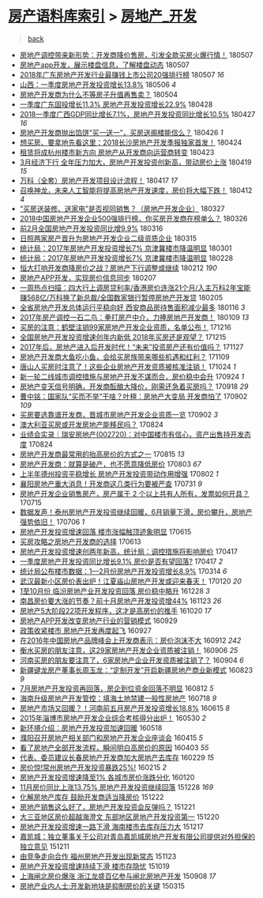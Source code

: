 [房产语料库索引](../../README.md)  > [房地产_开发](房地产_开发.md)
====
> [back](../README.md)

- [房地产调控带来新形势：开发商降价售房，引发全款买房火爆行情！](http://jkwz.applinzi.com/ittc/7100493954636317702.html#%E6%88%BF%E5%9C%B0%E4%BA%A7%E8%B0%83%E6%8E%A7%E5%B8%A6%E6%9D%A5%E6%96%B0%E5%BD%A2%E5%8A%BF%EF%BC%9A%E5%BC%80%E5%8F%91%E5%95%86%E9%99%8D%E4%BB%B7%E5%94%AE%E6%88%BF%EF%BC%8C%E5%BC%95%E5%8F%91%E5%85%A8%E6%AC%BE%E4%B9%B0%E6%88%BF%E7%81%AB%E7%88%86%E8%A1%8C%E6%83%85%EF%BC%81) 180507  
- [房地产app开发，展示楼盘信息，了解楼盘动态](http://jkwz.applinzi.com/ittc/7100414073382634506.html#%E6%88%BF%E5%9C%B0%E4%BA%A7app%E5%BC%80%E5%8F%91%EF%BC%8C%E5%B1%95%E7%A4%BA%E6%A5%BC%E7%9B%98%E4%BF%A1%E6%81%AF%EF%BC%8C%E4%BA%86%E8%A7%A3%E6%A5%BC%E7%9B%98%E5%8A%A8%E6%80%81) 180507  
- [2018年广东房地产开发行业最赚钱上市公司20强排行榜](http://jkwz.applinzi.com/ittc/7100156292826137610.html#2018%E5%B9%B4%E5%B9%BF%E4%B8%9C%E6%88%BF%E5%9C%B0%E4%BA%A7%E5%BC%80%E5%8F%91%E8%A1%8C%E4%B8%9A%E6%9C%80%E8%B5%9A%E9%92%B1%E4%B8%8A%E5%B8%82%E5%85%AC%E5%8F%B820%E5%BC%BA%E6%8E%92%E8%A1%8C%E6%A6%9C) 180507 *16* 
- [山西：一季度房地产开发投资增长13.8%](http://jkwz.applinzi.com/ittc/7100067188746748934.html#%E5%B1%B1%E8%A5%BF%EF%BC%9A%E4%B8%80%E5%AD%A3%E5%BA%A6%E6%88%BF%E5%9C%B0%E4%BA%A7%E5%BC%80%E5%8F%91%E6%8A%95%E8%B5%84%E5%A2%9E%E9%95%BF13.8%25) 180506 *4* 
- [房地产开发商为什么不等房子升值再售卖？](http://jkwz.applinzi.com/ittc/7099312618659644432.html#%E6%88%BF%E5%9C%B0%E4%BA%A7%E5%BC%80%E5%8F%91%E5%95%86%E4%B8%BA%E4%BB%80%E4%B9%88%E4%B8%8D%E7%AD%89%E6%88%BF%E5%AD%90%E5%8D%87%E5%80%BC%E5%86%8D%E5%94%AE%E5%8D%96%EF%BC%9F) 180504  
- [一季度广东固投增长11.3% 房地产开发投资增长22.9%](http://jkwz.applinzi.com/ittc/7097111803836498961.html#%E4%B8%80%E5%AD%A3%E5%BA%A6%E5%B9%BF%E4%B8%9C%E5%9B%BA%E6%8A%95%E5%A2%9E%E9%95%BF11.3%25+%E6%88%BF%E5%9C%B0%E4%BA%A7%E5%BC%80%E5%8F%91%E6%8A%95%E8%B5%84%E5%A2%9E%E9%95%BF22.9%25) 180428  
- [2018一季度广西GDP同比增长7.1%，房地产开发投资同比增长10.5%](http://jkwz.applinzi.com/ittc/7096598018713453579.html#2018%E4%B8%80%E5%AD%A3%E5%BA%A6%E5%B9%BF%E8%A5%BFGDP%E5%90%8C%E6%AF%94%E5%A2%9E%E9%95%BF7.1%25%EF%BC%8C%E6%88%BF%E5%9C%B0%E4%BA%A7%E5%BC%80%E5%8F%91%E6%8A%95%E8%B5%84%E5%90%8C%E6%AF%94%E5%A2%9E%E9%95%BF10.5%25) 180427 *16* 
- [房地产开发商抛出馅饼“买一送一”，买房送阁楼能信么？](http://jkwz.applinzi.com/ittc/7096395569134306315.html#%E6%88%BF%E5%9C%B0%E4%BA%A7%E5%BC%80%E5%8F%91%E5%95%86%E6%8A%9B%E5%87%BA%E9%A6%85%E9%A5%BC%E2%80%9C%E4%B9%B0%E4%B8%80%E9%80%81%E4%B8%80%E2%80%9D%EF%BC%8C%E4%B9%B0%E6%88%BF%E9%80%81%E9%98%81%E6%A5%BC%E8%83%BD%E4%BF%A1%E4%B9%88%EF%BC%9F) 180426 *1* 
- [想买房、要拿地先看这里：2018长沙房地产开发季报独家首发！](http://jkwz.applinzi.com/ittc/7095469429460829190.html#%E6%83%B3%E4%B9%B0%E6%88%BF%E3%80%81%E8%A6%81%E6%8B%BF%E5%9C%B0%E5%85%88%E7%9C%8B%E8%BF%99%E9%87%8C%EF%BC%9A2018%E9%95%BF%E6%B2%99%E6%88%BF%E5%9C%B0%E4%BA%A7%E5%BC%80%E5%8F%91%E5%AD%A3%E6%8A%A5%E7%8B%AC%E5%AE%B6%E9%A6%96%E5%8F%91%EF%BC%81) 180424  
- [租赁将成杭州楼市新方向 房地产从开发商向运营商转变](http://jkwz.applinzi.com/ittc/7095117902195983371.html#%E7%A7%9F%E8%B5%81%E5%B0%86%E6%88%90%E6%9D%AD%E5%B7%9E%E6%A5%BC%E5%B8%82%E6%96%B0%E6%96%B9%E5%90%91+%E6%88%BF%E5%9C%B0%E4%BA%A7%E4%BB%8E%E5%BC%80%E5%8F%91%E5%95%86%E5%90%91%E8%BF%90%E8%90%A5%E5%95%86%E8%BD%AC%E5%8F%98) 180423  
- [3月经济下行 全年压力加大，房地产开发投资创新高，带动房价上涨](http://jkwz.applinzi.com/ittc/7093626981306598417.html#3%E6%9C%88%E7%BB%8F%E6%B5%8E%E4%B8%8B%E8%A1%8C+%E5%85%A8%E5%B9%B4%E5%8E%8B%E5%8A%9B%E5%8A%A0%E5%A4%A7%EF%BC%8C%E6%88%BF%E5%9C%B0%E4%BA%A7%E5%BC%80%E5%8F%91%E6%8A%95%E8%B5%84%E5%88%9B%E6%96%B0%E9%AB%98%EF%BC%8C%E5%B8%A6%E5%8A%A8%E6%88%BF%E4%BB%B7%E4%B8%8A%E6%B6%A8) 180419 *15* 
- [万科（全套）房地产开发项目设计流程！](http://jkwz.applinzi.com/ittc/7092982721599243271.html#%E4%B8%87%E7%A7%91%EF%BC%88%E5%85%A8%E5%A5%97%EF%BC%89%E6%88%BF%E5%9C%B0%E4%BA%A7%E5%BC%80%E5%8F%91%E9%A1%B9%E7%9B%AE%E8%AE%BE%E8%AE%A1%E6%B5%81%E7%A8%8B%EF%BC%81) 180417 *17* 
- [召唤神龙，未来人工智能将提高房地产开发速度，房价将大幅下跌！](http://jkwz.applinzi.com/ittc/7091057123473753099.html#%E5%8F%AC%E5%94%A4%E7%A5%9E%E9%BE%99%EF%BC%8C%E6%9C%AA%E6%9D%A5%E4%BA%BA%E5%B7%A5%E6%99%BA%E8%83%BD%E5%B0%86%E6%8F%90%E9%AB%98%E6%88%BF%E5%9C%B0%E4%BA%A7%E5%BC%80%E5%8F%91%E9%80%9F%E5%BA%A6%EF%BC%8C%E6%88%BF%E4%BB%B7%E5%B0%86%E5%A4%A7%E5%B9%85%E4%B8%8B%E8%B7%8C%EF%BC%81) 180412 *4* 
- [“买房送装修、送家电”是否视同销售？（房地产开发企业）](http://jkwz.applinzi.com/ittc/7085150177692484625.html#%E2%80%9C%E4%B9%B0%E6%88%BF%E9%80%81%E8%A3%85%E4%BF%AE%E3%80%81%E9%80%81%E5%AE%B6%E7%94%B5%E2%80%9D%E6%98%AF%E5%90%A6%E8%A7%86%E5%90%8C%E9%94%80%E5%94%AE%EF%BC%9F%EF%BC%88%E6%88%BF%E5%9C%B0%E4%BA%A7%E5%BC%80%E5%8F%91%E4%BC%81%E4%B8%9A%EF%BC%89) 180327  
- [2018中国房地产开发企业500强排行榜，你买房开发商在榜单么？](http://jkwz.applinzi.com/ittc/7084789229152633866.html#2018%E4%B8%AD%E5%9B%BD%E6%88%BF%E5%9C%B0%E4%BA%A7%E5%BC%80%E5%8F%91%E4%BC%81%E4%B8%9A500%E5%BC%BA%E6%8E%92%E8%A1%8C%E6%A6%9C%EF%BC%8C%E4%BD%A0%E4%B9%B0%E6%88%BF%E5%BC%80%E5%8F%91%E5%95%86%E5%9C%A8%E6%A6%9C%E5%8D%95%E4%B9%88%EF%BC%9F) 180326  
- [前2月全国房地产开发投资同比增9.9%](http://jkwz.applinzi.com/ittc/7080994460572058635.html#%E5%89%8D2%E6%9C%88%E5%85%A8%E5%9B%BD%E6%88%BF%E5%9C%B0%E4%BA%A7%E5%BC%80%E5%8F%91%E6%8A%95%E8%B5%84%E5%90%8C%E6%AF%94%E5%A2%9E9.9%25) 180316  
- [日照两家房产晋升为房地产开发企业二级资质企业](http://jkwz.applinzi.com/ittc/7080734413359154187.html#%E6%97%A5%E7%85%A7%E4%B8%A4%E5%AE%B6%E6%88%BF%E4%BA%A7%E6%99%8B%E5%8D%87%E4%B8%BA%E6%88%BF%E5%9C%B0%E4%BA%A7%E5%BC%80%E5%8F%91%E4%BC%81%E4%B8%9A%E4%BA%8C%E7%BA%A7%E8%B5%84%E8%B4%A8%E4%BC%81%E4%B8%9A) 180315  
- [统计局：2017年房地产开发投资增长7% 京津冀楼市降温明显](http://jkwz.applinzi.com/ittc/7075416337306616849.html#%E7%BB%9F%E8%AE%A1%E5%B1%80%EF%BC%9A2017%E5%B9%B4%E6%88%BF%E5%9C%B0%E4%BA%A7%E5%BC%80%E5%8F%91%E6%8A%95%E8%B5%84%E5%A2%9E%E9%95%BF7%25+%E4%BA%AC%E6%B4%A5%E5%86%80%E6%A5%BC%E5%B8%82%E9%99%8D%E6%B8%A9%E6%98%8E%E6%98%BE) 180301  
- [统计局：2017年房地产开发投资增长7% 京津冀楼市降温明显](http://jkwz.applinzi.com/ittc/7075125075814908939.html#%E7%BB%9F%E8%AE%A1%E5%B1%80%EF%BC%9A2017%E5%B9%B4%E6%88%BF%E5%9C%B0%E4%BA%A7%E5%BC%80%E5%8F%91%E6%8A%95%E8%B5%84%E5%A2%9E%E9%95%BF7%25+%E4%BA%AC%E6%B4%A5%E5%86%80%E6%A5%BC%E5%B8%82%E9%99%8D%E6%B8%A9%E6%98%8E%E6%98%BE) 180228  
- [恒大打响开发商降房价之战？房地产下行调整或继续](http://jkwz.applinzi.com/ittc/7069308059501724688.html#%E6%81%92%E5%A4%A7%E6%89%93%E5%93%8D%E5%BC%80%E5%8F%91%E5%95%86%E9%99%8D%E6%88%BF%E4%BB%B7%E4%B9%8B%E6%88%98%EF%BC%9F%E6%88%BF%E5%9C%B0%E4%BA%A7%E4%B8%8B%E8%A1%8C%E8%B0%83%E6%95%B4%E6%88%96%E7%BB%A7%E7%BB%AD) 180212 *190* 
- [房地产APP开发，实现房价信息同步](http://jkwz.applinzi.com/ittc/7067386875470152714.html#%E6%88%BF%E5%9C%B0%E4%BA%A7APP%E5%BC%80%E5%8F%91%EF%BC%8C%E5%AE%9E%E7%8E%B0%E6%88%BF%E4%BB%B7%E4%BF%A1%E6%81%AF%E5%90%8C%E6%AD%A5) 180207  
- [一周热点扫描：四大行上调房贷利率/香港房价连涨21个月/入主万科2年宝能赚568亿/万科换了新总裁/全国数家银行暂停房地产开发贷](http://jkwz.applinzi.com/ittc/7066496110225261578.html#%E4%B8%80%E5%91%A8%E7%83%AD%E7%82%B9%E6%89%AB%E6%8F%8F%EF%BC%9A%E5%9B%9B%E5%A4%A7%E8%A1%8C%E4%B8%8A%E8%B0%83%E6%88%BF%E8%B4%B7%E5%88%A9%E7%8E%87%2F%E9%A6%99%E6%B8%AF%E6%88%BF%E4%BB%B7%E8%BF%9E%E6%B6%A821%E4%B8%AA%E6%9C%88%2F%E5%85%A5%E4%B8%BB%E4%B8%87%E7%A7%912%E5%B9%B4%E5%AE%9D%E8%83%BD%E8%B5%9A568%E4%BA%BF%2F%E4%B8%87%E7%A7%91%E6%8D%A2%E4%BA%86%E6%96%B0%E6%80%BB%E8%A3%81%2F%E5%85%A8%E5%9B%BD%E6%95%B0%E5%AE%B6%E9%93%B6%E8%A1%8C%E6%9A%82%E5%81%9C%E6%88%BF%E5%9C%B0%E4%BA%A7%E5%BC%80%E5%8F%91%E8%B4%B7) 180205  
- [全省房地产开发总体运行平稳向好 西安商品房待售面积减少最多](http://jkwz.applinzi.com/ittc/7059193633373160465.html#%E5%85%A8%E7%9C%81%E6%88%BF%E5%9C%B0%E4%BA%A7%E5%BC%80%E5%8F%91%E6%80%BB%E4%BD%93%E8%BF%90%E8%A1%8C%E5%B9%B3%E7%A8%B3%E5%90%91%E5%A5%BD+%E8%A5%BF%E5%AE%89%E5%95%86%E5%93%81%E6%88%BF%E5%BE%85%E5%94%AE%E9%9D%A2%E7%A7%AF%E5%87%8F%E5%B0%91%E6%9C%80%E5%A4%9A) 180116 *3* 
- [2017年房产调控一石二鸟：拳打房产中介，力捧房地产开发商！](http://jkwz.applinzi.com/ittc/7056528136596882449.html#2017%E5%B9%B4%E6%88%BF%E4%BA%A7%E8%B0%83%E6%8E%A7%E4%B8%80%E7%9F%B3%E4%BA%8C%E9%B8%9F%EF%BC%9A%E6%8B%B3%E6%89%93%E6%88%BF%E4%BA%A7%E4%B8%AD%E4%BB%8B%EF%BC%8C%E5%8A%9B%E6%8D%A7%E6%88%BF%E5%9C%B0%E4%BA%A7%E5%BC%80%E5%8F%91%E5%95%86%EF%BC%81) 180109 *13* 
- [买房的注意：鹤壁注销99家房地产开发企业资质，名单公布！](http://jkwz.applinzi.com/ittc/7047816427896046608.html#%E4%B9%B0%E6%88%BF%E7%9A%84%E6%B3%A8%E6%84%8F%EF%BC%9A%E9%B9%A4%E5%A3%81%E6%B3%A8%E9%94%8099%E5%AE%B6%E6%88%BF%E5%9C%B0%E4%BA%A7%E5%BC%80%E5%8F%91%E4%BC%81%E4%B8%9A%E8%B5%84%E8%B4%A8%EF%BC%8C%E5%90%8D%E5%8D%95%E5%85%AC%E5%B8%83%EF%BC%81) 171216  
- [全国房地产开发投资增速创年内新低 2018年买房还是观望？](http://jkwz.applinzi.com/ittc/7047236041419785232.html#%E5%85%A8%E5%9B%BD%E6%88%BF%E5%9C%B0%E4%BA%A7%E5%BC%80%E5%8F%91%E6%8A%95%E8%B5%84%E5%A2%9E%E9%80%9F%E5%88%9B%E5%B9%B4%E5%86%85%E6%96%B0%E4%BD%8E+2018%E5%B9%B4%E4%B9%B0%E6%88%BF%E8%BF%98%E6%98%AF%E8%A7%82%E6%9C%9B%EF%BC%9F) 171215  
- [2017年后，房地产进入后开发时代！“未来”投资房产还有价值吗？](http://jkwz.applinzi.com/ittc/7040567973482333200.html#2017%E5%B9%B4%E5%90%8E%EF%BC%8C%E6%88%BF%E5%9C%B0%E4%BA%A7%E8%BF%9B%E5%85%A5%E5%90%8E%E5%BC%80%E5%8F%91%E6%97%B6%E4%BB%A3%EF%BC%81%E2%80%9C%E6%9C%AA%E6%9D%A5%E2%80%9D%E6%8A%95%E8%B5%84%E6%88%BF%E4%BA%A7%E8%BF%98%E6%9C%89%E4%BB%B7%E5%80%BC%E5%90%97%EF%BC%9F) 171127  
- [房地产开发商大鱼吃小鱼，会给买房族带来哪些机遇和红利？](http://jkwz.applinzi.com/ittc/7033873746165761041.html#%E6%88%BF%E5%9C%B0%E4%BA%A7%E5%BC%80%E5%8F%91%E5%95%86%E5%A4%A7%E9%B1%BC%E5%90%83%E5%B0%8F%E9%B1%BC%EF%BC%8C%E4%BC%9A%E7%BB%99%E4%B9%B0%E6%88%BF%E6%97%8F%E5%B8%A6%E6%9D%A5%E5%93%AA%E4%BA%9B%E6%9C%BA%E9%81%87%E5%92%8C%E7%BA%A2%E5%88%A9%EF%BC%9F) 171109  
- [唐山人买房时注意了！这些企业房地产开发资质被核准注销！](http://jkwz.applinzi.com/ittc/7028063842255504400.html#%E5%94%90%E5%B1%B1%E4%BA%BA%E4%B9%B0%E6%88%BF%E6%97%B6%E6%B3%A8%E6%84%8F%E4%BA%86%EF%BC%81%E8%BF%99%E4%BA%9B%E4%BC%81%E4%B8%9A%E6%88%BF%E5%9C%B0%E4%BA%A7%E5%BC%80%E5%8F%91%E8%B5%84%E8%B4%A8%E8%A2%AB%E6%A0%B8%E5%87%86%E6%B3%A8%E9%94%80%EF%BC%81) 171024 *1* 
- [新一轮二线城市调控措施与房地产开发不谋而合，房价稳中会升](http://jkwz.applinzi.com/ittc/7016821491776357393.html#%E6%96%B0%E4%B8%80%E8%BD%AE%E4%BA%8C%E7%BA%BF%E5%9F%8E%E5%B8%82%E8%B0%83%E6%8E%A7%E6%8E%AA%E6%96%BD%E4%B8%8E%E6%88%BF%E5%9C%B0%E4%BA%A7%E5%BC%80%E5%8F%91%E4%B8%8D%E8%B0%8B%E8%80%8C%E5%90%88%EF%BC%8C%E6%88%BF%E4%BB%B7%E7%A8%B3%E4%B8%AD%E4%BC%9A%E5%8D%87) 170924 *1* 
- [房地产变天信号明确，开发商酝酿大降价，刚需还急着买房吗？](http://jkwz.applinzi.com/ittc/7014702781490005009.html#%E6%88%BF%E5%9C%B0%E4%BA%A7%E5%8F%98%E5%A4%A9%E4%BF%A1%E5%8F%B7%E6%98%8E%E7%A1%AE%EF%BC%8C%E5%BC%80%E5%8F%91%E5%95%86%E9%85%9D%E9%85%BF%E5%A4%A7%E9%99%8D%E4%BB%B7%EF%BC%8C%E5%88%9A%E9%9C%80%E8%BF%98%E6%80%A5%E7%9D%80%E4%B9%B0%E6%88%BF%E5%90%97%EF%BC%9F) 170918 *29* 
- [曹中铭：国家队“买而不举”干啥？叶檀：房地产大变局 开发商怕了](http://jkwz.applinzi.com/ittc/7008811833052627984.html#%E6%9B%B9%E4%B8%AD%E9%93%AD%EF%BC%9A%E5%9B%BD%E5%AE%B6%E9%98%9F%E2%80%9C%E4%B9%B0%E8%80%8C%E4%B8%8D%E4%B8%BE%E2%80%9D%E5%B9%B2%E5%95%A5%EF%BC%9F%E5%8F%B6%E6%AA%80%EF%BC%9A%E6%88%BF%E5%9C%B0%E4%BA%A7%E5%A4%A7%E5%8F%98%E5%B1%80+%E5%BC%80%E5%8F%91%E5%95%86%E6%80%95%E4%BA%86) 170902 *109* 
- [买房要选靠谱开发商，晋城市房地产开发企业资质一览](http://jkwz.applinzi.com/ittc/7008663279382299664.html#%E4%B9%B0%E6%88%BF%E8%A6%81%E9%80%89%E9%9D%A0%E8%B0%B1%E5%BC%80%E5%8F%91%E5%95%86%EF%BC%8C%E6%99%8B%E5%9F%8E%E5%B8%82%E6%88%BF%E5%9C%B0%E4%BA%A7%E5%BC%80%E5%8F%91%E4%BC%81%E4%B8%9A%E8%B5%84%E8%B4%A8%E4%B8%80%E8%A7%88) 170902 *3* 
- [澳大利亚买房或开发房地产能移民吗？](http://jkwz.applinzi.com/ittc/7005301390833091600.html#%E6%BE%B3%E5%A4%A7%E5%88%A9%E4%BA%9A%E4%B9%B0%E6%88%BF%E6%88%96%E5%BC%80%E5%8F%91%E6%88%BF%E5%9C%B0%E4%BA%A7%E8%83%BD%E7%A7%BB%E6%B0%91%E5%90%97%EF%BC%9F) 170824  
- [业绩会实录｜瑞安房地产(002720)：对中国楼市有信心，资产出售持开发态度](http://jkwz.applinzi.com/ittc/7005186399513608976.html#%E4%B8%9A%E7%BB%A9%E4%BC%9A%E5%AE%9E%E5%BD%95%EF%BD%9C%E7%91%9E%E5%AE%89%E6%88%BF%E5%9C%B0%E4%BA%A7%28002720%29%EF%BC%9A%E5%AF%B9%E4%B8%AD%E5%9B%BD%E6%A5%BC%E5%B8%82%E6%9C%89%E4%BF%A1%E5%BF%83%EF%BC%8C%E8%B5%84%E4%BA%A7%E5%87%BA%E5%94%AE%E6%8C%81%E5%BC%80%E5%8F%91%E6%80%81%E5%BA%A6) 170824  
- [房地产开发商最常用的抬高房价的方式之一](http://jkwz.applinzi.com/ittc/7002026267019576336.html#%E6%88%BF%E5%9C%B0%E4%BA%A7%E5%BC%80%E5%8F%91%E5%95%86%E6%9C%80%E5%B8%B8%E7%94%A8%E7%9A%84%E6%8A%AC%E9%AB%98%E6%88%BF%E4%BB%B7%E7%9A%84%E6%96%B9%E5%BC%8F%E4%B9%8B%E4%B8%80) 170815 *13* 
- [房地产开发商：就算是破产，也不愿意降低房价](http://jkwz.applinzi.com/ittc/6997599473700963345.html#%E6%88%BF%E5%9C%B0%E4%BA%A7%E5%BC%80%E5%8F%91%E5%95%86%EF%BC%9A%E5%B0%B1%E7%AE%97%E6%98%AF%E7%A0%B4%E4%BA%A7%EF%BC%8C%E4%B9%9F%E4%B8%8D%E6%84%BF%E6%84%8F%E9%99%8D%E4%BD%8E%E6%88%BF%E4%BB%B7) 170803 *67* 
- [上半年德州投资平稳增长 房地产开发投资带动作用增强](http://jkwz.applinzi.com/ittc/6997235339868242961.html#%E4%B8%8A%E5%8D%8A%E5%B9%B4%E5%BE%B7%E5%B7%9E%E6%8A%95%E8%B5%84%E5%B9%B3%E7%A8%B3%E5%A2%9E%E9%95%BF+%E6%88%BF%E5%9C%B0%E4%BA%A7%E5%BC%80%E5%8F%91%E6%8A%95%E8%B5%84%E5%B8%A6%E5%8A%A8%E4%BD%9C%E7%94%A8%E5%A2%9E%E5%BC%BA) 170802 *1* 
- [襄阳房地产重大消息！开发商这几类行为要被严查](http://jkwz.applinzi.com/ittc/6996525930024272913.html#%E8%A5%84%E9%98%B3%E6%88%BF%E5%9C%B0%E4%BA%A7%E9%87%8D%E5%A4%A7%E6%B6%88%E6%81%AF%EF%BC%81%E5%BC%80%E5%8F%91%E5%95%86%E8%BF%99%E5%87%A0%E7%B1%BB%E8%A1%8C%E4%B8%BA%E8%A6%81%E8%A2%AB%E4%B8%A5%E6%9F%A5) 170731 *9* 
- [房地产开发企业销售房产，房产属于 2 个以上共有人所有，发票如何开具？](http://jkwz.applinzi.com/ittc/6990616244464927760.html#%E6%88%BF%E5%9C%B0%E4%BA%A7%E5%BC%80%E5%8F%91%E4%BC%81%E4%B8%9A%E9%94%80%E5%94%AE%E6%88%BF%E4%BA%A7%EF%BC%8C%E6%88%BF%E4%BA%A7%E5%B1%9E%E4%BA%8E+2+%E4%B8%AA%E4%BB%A5%E4%B8%8A%E5%85%B1%E6%9C%89%E4%BA%BA%E6%89%80%E6%9C%89%EF%BC%8C%E5%8F%91%E7%A5%A8%E5%A6%82%E4%BD%95%E5%BC%80%E5%85%B7%EF%BC%9F) 170715  
- [数据发声！泰州房地产开发投资继续回暖，6月销量下滑，房价攀升，房地产强势依旧！](http://jkwz.applinzi.com/ittc/6987232786959041540.html#%E6%95%B0%E6%8D%AE%E5%8F%91%E5%A3%B0%EF%BC%81%E6%B3%B0%E5%B7%9E%E6%88%BF%E5%9C%B0%E4%BA%A7%E5%BC%80%E5%8F%91%E6%8A%95%E8%B5%84%E7%BB%A7%E7%BB%AD%E5%9B%9E%E6%9A%96%EF%BC%8C6%E6%9C%88%E9%94%80%E9%87%8F%E4%B8%8B%E6%BB%91%EF%BC%8C%E6%88%BF%E4%BB%B7%E6%94%80%E5%8D%87%EF%BC%8C%E6%88%BF%E5%9C%B0%E4%BA%A7%E5%BC%BA%E5%8A%BF%E4%BE%9D%E6%97%A7%EF%BC%81) 170706 *1* 
- [房地产开发投资增速回落 楼市涨幅触顶迹象明显](http://jkwz.applinzi.com/ittc/6979376990325834756.html#%E6%88%BF%E5%9C%B0%E4%BA%A7%E5%BC%80%E5%8F%91%E6%8A%95%E8%B5%84%E5%A2%9E%E9%80%9F%E5%9B%9E%E8%90%BD+%E6%A5%BC%E5%B8%82%E6%B6%A8%E5%B9%85%E8%A7%A6%E9%A1%B6%E8%BF%B9%E8%B1%A1%E6%98%8E%E6%98%BE) 170615  
- [买房攻略之房地产开发商的选择](http://jkwz.applinzi.com/ittc/6978672732576154628.html#%E4%B9%B0%E6%88%BF%E6%94%BB%E7%95%A5%E4%B9%8B%E6%88%BF%E5%9C%B0%E4%BA%A7%E5%BC%80%E5%8F%91%E5%95%86%E7%9A%84%E9%80%89%E6%8B%A9) 170613  
- [房地产开发投资增速创两年新高，统计局：调控措施将影响房价](http://jkwz.applinzi.com/ittc/6957608671247860741.html#%E6%88%BF%E5%9C%B0%E4%BA%A7%E5%BC%80%E5%8F%91%E6%8A%95%E8%B5%84%E5%A2%9E%E9%80%9F%E5%88%9B%E4%B8%A4%E5%B9%B4%E6%96%B0%E9%AB%98%EF%BC%8C%E7%BB%9F%E8%AE%A1%E5%B1%80%EF%BC%9A%E8%B0%83%E6%8E%A7%E6%8E%AA%E6%96%BD%E5%B0%86%E5%BD%B1%E5%93%8D%E6%88%BF%E4%BB%B7) 170417  
- [一季度房地产开发投资同比增长9.1% 房价是否有望回落?](http://jkwz.applinzi.com/ittc/6957466697610036229.html#%E4%B8%80%E5%AD%A3%E5%BA%A6%E6%88%BF%E5%9C%B0%E4%BA%A7%E5%BC%80%E5%8F%91%E6%8A%95%E8%B5%84%E5%90%8C%E6%AF%94%E5%A2%9E%E9%95%BF9.1%25+%E6%88%BF%E4%BB%B7%E6%98%AF%E5%90%A6%E6%9C%89%E6%9C%9B%E5%9B%9E%E8%90%BD%3F) 170417 *2* 
- [统计局公布楼市数据：1—2月份房地产开发投资增长8.9%](http://jkwz.applinzi.com/ittc/6944858149994628101.html#%E7%BB%9F%E8%AE%A1%E5%B1%80%E5%85%AC%E5%B8%83%E6%A5%BC%E5%B8%82%E6%95%B0%E6%8D%AE%EF%BC%9A1%E2%80%942%E6%9C%88%E4%BB%BD%E6%88%BF%E5%9C%B0%E4%BA%A7%E5%BC%80%E5%8F%91%E6%8A%95%E8%B5%84%E5%A2%9E%E9%95%BF8.9%25) 170314 *6* 
- [武汉最新小区房价表出炉！江夏庙山房地产开发或迎来春天！](http://jkwz.applinzi.com/ittc/6925348443697710084.html#%E6%AD%A6%E6%B1%89%E6%9C%80%E6%96%B0%E5%B0%8F%E5%8C%BA%E6%88%BF%E4%BB%B7%E8%A1%A8%E5%87%BA%E7%82%89%EF%BC%81%E6%B1%9F%E5%A4%8F%E5%BA%99%E5%B1%B1%E6%88%BF%E5%9C%B0%E4%BA%A7%E5%BC%80%E5%8F%91%E6%88%96%E8%BF%8E%E6%9D%A5%E6%98%A5%E5%A4%A9%EF%BC%81) 170120 *20* 
- [1至10月份 临汾房地产业开发投资回落 房价稳中略升](http://jkwz.applinzi.com/ittc/6916638701953483781.html#1%E8%87%B310%E6%9C%88%E4%BB%BD+%E4%B8%B4%E6%B1%BE%E6%88%BF%E5%9C%B0%E4%BA%A7%E4%B8%9A%E5%BC%80%E5%8F%91%E6%8A%95%E8%B5%84%E5%9B%9E%E8%90%BD+%E6%88%BF%E4%BB%B7%E7%A8%B3%E4%B8%AD%E7%95%A5%E5%8D%87) 161228 *3* 
- [南昌房价要大涨的节奏？前十月房地产开发投资增44%](http://jkwz.applinzi.com/ittc/6903622872211129348.html#%E5%8D%97%E6%98%8C%E6%88%BF%E4%BB%B7%E8%A6%81%E5%A4%A7%E6%B6%A8%E7%9A%84%E8%8A%82%E5%A5%8F%EF%BC%9F%E5%89%8D%E5%8D%81%E6%9C%88%E6%88%BF%E5%9C%B0%E4%BA%A7%E5%BC%80%E5%8F%91%E6%8A%95%E8%B5%84%E5%A2%9E44%25) 161123 *26* 
- [房地产5大阶段22项开发程序，这才是高房价的推手](http://jkwz.applinzi.com/ittc/6891101571164668932.html#%E6%88%BF%E5%9C%B0%E4%BA%A75%E5%A4%A7%E9%98%B6%E6%AE%B522%E9%A1%B9%E5%BC%80%E5%8F%91%E7%A8%8B%E5%BA%8F%EF%BC%8C%E8%BF%99%E6%89%8D%E6%98%AF%E9%AB%98%E6%88%BF%E4%BB%B7%E7%9A%84%E6%8E%A8%E6%89%8B) 161020 *17* 
- [房地产APP开发改变房地产行业的营销模式](http://jkwz.applinzi.com/ittc/6883309696928187397.html#%E6%88%BF%E5%9C%B0%E4%BA%A7APP%E5%BC%80%E5%8F%91%E6%94%B9%E5%8F%98%E6%88%BF%E5%9C%B0%E4%BA%A7%E8%A1%8C%E4%B8%9A%E7%9A%84%E8%90%A5%E9%94%80%E6%A8%A1%E5%BC%8F) 160929  
- [政策收紧楼市 房地产开发再度起飞](http://jkwz.applinzi.com/ittc/6882524322383528964.html#%E6%94%BF%E7%AD%96%E6%94%B6%E7%B4%A7%E6%A5%BC%E5%B8%82+%E6%88%BF%E5%9C%B0%E4%BA%A7%E5%BC%80%E5%8F%91%E5%86%8D%E5%BA%A6%E8%B5%B7%E9%A3%9E) 160927  
- [在2016年中国房地产品牌峰会上开发商表示：房价泡沫不大](http://jkwz.applinzi.com/ittc/6876924437785478149.html#%E5%9C%A82016%E5%B9%B4%E4%B8%AD%E5%9B%BD%E6%88%BF%E5%9C%B0%E4%BA%A7%E5%93%81%E7%89%8C%E5%B3%B0%E4%BC%9A%E4%B8%8A%E5%BC%80%E5%8F%91%E5%95%86%E8%A1%A8%E7%A4%BA%EF%BC%9A%E6%88%BF%E4%BB%B7%E6%B3%A1%E6%B2%AB%E4%B8%8D%E5%A4%A7) 160912 *242* 
- [衡水买房的朋友注意，这29家房地产开发企业资质被注销！](http://jkwz.applinzi.com/ittc/6874694614132458500.html#%E8%A1%A1%E6%B0%B4%E4%B9%B0%E6%88%BF%E7%9A%84%E6%9C%8B%E5%8F%8B%E6%B3%A8%E6%84%8F%EF%BC%8C%E8%BF%9929%E5%AE%B6%E6%88%BF%E5%9C%B0%E4%BA%A7%E5%BC%80%E5%8F%91%E4%BC%81%E4%B8%9A%E8%B5%84%E8%B4%A8%E8%A2%AB%E6%B3%A8%E9%94%80%EF%BC%81) 160906 *25* 
- [河南买房的朋友要注意了，6家房地产企业开发资质被注销了？](http://jkwz.applinzi.com/ittc/6873789920816137221.html#%E6%B2%B3%E5%8D%97%E4%B9%B0%E6%88%BF%E7%9A%84%E6%9C%8B%E5%8F%8B%E8%A6%81%E6%B3%A8%E6%84%8F%E4%BA%86%EF%BC%8C6%E5%AE%B6%E6%88%BF%E5%9C%B0%E4%BA%A7%E4%BC%81%E4%B8%9A%E5%BC%80%E5%8F%91%E8%B5%84%E8%B4%A8%E8%A2%AB%E6%B3%A8%E9%94%80%E4%BA%86%EF%BC%9F) 160904 *6* 
- [新疆键龙房产董事长周玉龙：“定制开发”开启新疆房地产商业新模式](http://jkwz.applinzi.com/ittc/6869596132610671620.html#%E6%96%B0%E7%96%86%E9%94%AE%E9%BE%99%E6%88%BF%E4%BA%A7%E8%91%A3%E4%BA%8B%E9%95%BF%E5%91%A8%E7%8E%89%E9%BE%99%EF%BC%9A%E2%80%9C%E5%AE%9A%E5%88%B6%E5%BC%80%E5%8F%91%E2%80%9D%E5%BC%80%E5%90%AF%E6%96%B0%E7%96%86%E6%88%BF%E5%9C%B0%E4%BA%A7%E5%95%86%E4%B8%9A%E6%96%B0%E6%A8%A1%E5%BC%8F) 160823 *9* 
- [7月房地产开发投资再回落，房企到位资金回落不明显](http://jkwz.applinzi.com/ittc/6865424483304866820.html#7%E6%9C%88%E6%88%BF%E5%9C%B0%E4%BA%A7%E5%BC%80%E5%8F%91%E6%8A%95%E8%B5%84%E5%86%8D%E5%9B%9E%E8%90%BD%EF%BC%8C%E6%88%BF%E4%BC%81%E5%88%B0%E4%BD%8D%E8%B5%84%E9%87%91%E5%9B%9E%E8%90%BD%E4%B8%8D%E6%98%8E%E6%98%BE) 160812 *5* 
- [海南升级房地产开发管控：填海土地禁建一般性房地产](http://jkwz.applinzi.com/ittc/6856185223657817093.html#%E6%B5%B7%E5%8D%97%E5%8D%87%E7%BA%A7%E6%88%BF%E5%9C%B0%E4%BA%A7%E5%BC%80%E5%8F%91%E7%AE%A1%E6%8E%A7%EF%BC%9A%E5%A1%AB%E6%B5%B7%E5%9C%9F%E5%9C%B0%E7%A6%81%E5%BB%BA%E4%B8%80%E8%88%AC%E6%80%A7%E6%88%BF%E5%9C%B0%E4%BA%A7) 160718 *9* 
- [房地产市场又回暖？！河南前五月房产开发投资增长18.8%](http://jkwz.applinzi.com/ittc/6844006916619240453.html#%E6%88%BF%E5%9C%B0%E4%BA%A7%E5%B8%82%E5%9C%BA%E5%8F%88%E5%9B%9E%E6%9A%96%EF%BC%9F%EF%BC%81%E6%B2%B3%E5%8D%97%E5%89%8D%E4%BA%94%E6%9C%88%E6%88%BF%E4%BA%A7%E5%BC%80%E5%8F%91%E6%8A%95%E8%B5%84%E5%A2%9E%E9%95%BF18.8%25) 160615 *8* 
- [2015年淄博市房地产开发企业综合考核得分出炉！](http://jkwz.applinzi.com/ittc/6837934003499566084.html#2015%E5%B9%B4%E6%B7%84%E5%8D%9A%E5%B8%82%E6%88%BF%E5%9C%B0%E4%BA%A7%E5%BC%80%E5%8F%91%E4%BC%81%E4%B8%9A%E7%BB%BC%E5%90%88%E8%80%83%E6%A0%B8%E5%BE%97%E5%88%86%E5%87%BA%E7%82%89%EF%BC%81) 160530 *2* 
- [新环境介绍：房地产开发投资加速回暖](http://jkwz.applinzi.com/ittc/6833489409668023300.html#%E6%96%B0%E7%8E%AF%E5%A2%83%E4%BB%8B%E7%BB%8D%EF%BC%9A%E6%88%BF%E5%9C%B0%E4%BA%A7%E5%BC%80%E5%8F%91%E6%8A%95%E8%B5%84%E5%8A%A0%E9%80%9F%E5%9B%9E%E6%9A%96) 160518  
- [濮阳召开房地产相关部门和房地产开发企业座谈会](http://jkwz.applinzi.com/ittc/6821313069678330885.html#%E6%BF%AE%E9%98%B3%E5%8F%AC%E5%BC%80%E6%88%BF%E5%9C%B0%E4%BA%A7%E7%9B%B8%E5%85%B3%E9%83%A8%E9%97%A8%E5%92%8C%E6%88%BF%E5%9C%B0%E4%BA%A7%E5%BC%80%E5%8F%91%E4%BC%81%E4%B8%9A%E5%BA%A7%E8%B0%88%E4%BC%9A) 160415 *5* 
- [看了房地产全部开发流程，瞬间明白高房价的原因](http://jkwz.applinzi.com/ittc/6816743137825260548.html#%E7%9C%8B%E4%BA%86%E6%88%BF%E5%9C%B0%E4%BA%A7%E5%85%A8%E9%83%A8%E5%BC%80%E5%8F%91%E6%B5%81%E7%A8%8B%EF%BC%8C%E7%9E%AC%E9%97%B4%E6%98%8E%E7%99%BD%E9%AB%98%E6%88%BF%E4%BB%B7%E7%9A%84%E5%8E%9F%E5%9B%A0) 160403 *55* 
- [代表、委员建议长春房地产开发商加大房地产去库存](http://jkwz.applinzi.com/ittc/6804130584200741893.html#%E4%BB%A3%E8%A1%A8%E3%80%81%E5%A7%94%E5%91%98%E5%BB%BA%E8%AE%AE%E9%95%BF%E6%98%A5%E6%88%BF%E5%9C%B0%E4%BA%A7%E5%BC%80%E5%8F%91%E5%95%86%E5%8A%A0%E5%A4%A7%E6%88%BF%E5%9C%B0%E4%BA%A7%E5%8E%BB%E5%BA%93%E5%AD%98) 160229 *15* 
- [房价惊!常州房地产开发投资暴跌25%!](http://jkwz.applinzi.com/ittc/6799086679054877701.html#%E6%88%BF%E4%BB%B7%E6%83%8A%21%E5%B8%B8%E5%B7%9E%E6%88%BF%E5%9C%B0%E4%BA%A7%E5%BC%80%E5%8F%91%E6%8A%95%E8%B5%84%E6%9A%B4%E8%B7%8C25%25%21) 160215 *2* 
- [房地产开发投资增速降至1% 各城市房价涨跌分化](http://jkwz.applinzi.com/ittc/6789376990490657796.html#%E6%88%BF%E5%9C%B0%E4%BA%A7%E5%BC%80%E5%8F%91%E6%8A%95%E8%B5%84%E5%A2%9E%E9%80%9F%E9%99%8D%E8%87%B31%25+%E5%90%84%E5%9F%8E%E5%B8%82%E6%88%BF%E4%BB%B7%E6%B6%A8%E8%B7%8C%E5%88%86%E5%8C%96) 160120  
- [11月房价同比上涨13.75% 房地产开发投资继续回落](http://jkwz.applinzi.com/ittc/6780817979386364933.html#11%E6%9C%88%E6%88%BF%E4%BB%B7%E5%90%8C%E6%AF%94%E4%B8%8A%E6%B6%A813.75%25+%E6%88%BF%E5%9C%B0%E4%BA%A7%E5%BC%80%E5%8F%91%E6%8A%95%E8%B5%84%E7%BB%A7%E7%BB%AD%E5%9B%9E%E8%90%BD) 151228 *169* 
- [化解房地产库存 鼓励开发商适当降房价](http://jkwz.applinzi.com/ittc/6778501384790082565.html#%E5%8C%96%E8%A7%A3%E6%88%BF%E5%9C%B0%E4%BA%A7%E5%BA%93%E5%AD%98+%E9%BC%93%E5%8A%B1%E5%BC%80%E5%8F%91%E5%95%86%E9%80%82%E5%BD%93%E9%99%8D%E6%88%BF%E4%BB%B7) 151222  
- [房地产销售这么好了，房地产开发投资会反弹吗？](http://jkwz.applinzi.com/ittc/6778235426032845829.html#%E6%88%BF%E5%9C%B0%E4%BA%A7%E9%94%80%E5%94%AE%E8%BF%99%E4%B9%88%E5%A5%BD%E4%BA%86%EF%BC%8C%E6%88%BF%E5%9C%B0%E4%BA%A7%E5%BC%80%E5%8F%91%E6%8A%95%E8%B5%84%E4%BC%9A%E5%8F%8D%E5%BC%B9%E5%90%97%EF%BC%9F) 151221  
- [大三亚地区房价超越海澄文 东部地区房地产开发投资第一](http://jkwz.applinzi.com/ittc/6777988653272007685.html#%E5%A4%A7%E4%B8%89%E4%BA%9A%E5%9C%B0%E5%8C%BA%E6%88%BF%E4%BB%B7%E8%B6%85%E8%B6%8A%E6%B5%B7%E6%BE%84%E6%96%87+%E4%B8%9C%E9%83%A8%E5%9C%B0%E5%8C%BA%E6%88%BF%E5%9C%B0%E4%BA%A7%E5%BC%80%E5%8F%91%E6%8A%95%E8%B5%84%E7%AC%AC%E4%B8%80) 151220  
- [房地产开发投资增速一路下滑 海南楼市去库存压力大](http://jkwz.applinzi.com/ittc/6776726521318474757.html#%E6%88%BF%E5%9C%B0%E4%BA%A7%E5%BC%80%E5%8F%91%E6%8A%95%E8%B5%84%E5%A2%9E%E9%80%9F%E4%B8%80%E8%B7%AF%E4%B8%8B%E6%BB%91+%E6%B5%B7%E5%8D%97%E6%A5%BC%E5%B8%82%E5%8E%BB%E5%BA%93%E5%AD%98%E5%8E%8B%E5%8A%9B%E5%A4%A7) 151217  
- [嘉凯城：独立董事关于公司对青岛嘉凯城房地产开发有限公司提供对外担保的独立意见](http://jkwz.applinzi.com/ittc/6774642880853574661.html#%E5%98%89%E5%87%AF%E5%9F%8E%EF%BC%9A%E7%8B%AC%E7%AB%8B%E8%91%A3%E4%BA%8B%E5%85%B3%E4%BA%8E%E5%85%AC%E5%8F%B8%E5%AF%B9%E9%9D%92%E5%B2%9B%E5%98%89%E5%87%AF%E5%9F%8E%E6%88%BF%E5%9C%B0%E4%BA%A7%E5%BC%80%E5%8F%91%E6%9C%89%E9%99%90%E5%85%AC%E5%8F%B8%E6%8F%90%E4%BE%9B%E5%AF%B9%E5%A4%96%E6%8B%85%E4%BF%9D%E7%9A%84%E7%8B%AC%E7%AB%8B%E6%84%8F%E8%A7%81) 151211  
- [由竞争走向合作 福州房地产开发出现新常态](http://jkwz.applinzi.com/ittc/6767909925569430533.html#%E7%94%B1%E7%AB%9E%E4%BA%89%E8%B5%B0%E5%90%91%E5%90%88%E4%BD%9C+%E7%A6%8F%E5%B7%9E%E6%88%BF%E5%9C%B0%E4%BA%A7%E5%BC%80%E5%8F%91%E5%87%BA%E7%8E%B0%E6%96%B0%E5%B8%B8%E6%80%81) 151123  
- [房地产开发投资增速持续下滑 楼市存隐忧](http://jkwz.applinzi.com/ittc/6754877796255876100.html#%E6%88%BF%E5%9C%B0%E4%BA%A7%E5%BC%80%E5%8F%91%E6%8A%95%E8%B5%84%E5%A2%9E%E9%80%9F%E6%8C%81%E7%BB%AD%E4%B8%8B%E6%BB%91+%E6%A5%BC%E5%B8%82%E5%AD%98%E9%9A%90%E5%BF%A7) 151019  
- [上海闸北房价爆涨 浙江龙盛百亿参与闸北房地产开发](http://jkwz.applinzi.com/ittc/6739688914995348485.html#%E4%B8%8A%E6%B5%B7%E9%97%B8%E5%8C%97%E6%88%BF%E4%BB%B7%E7%88%86%E6%B6%A8+%E6%B5%99%E6%B1%9F%E9%BE%99%E7%9B%9B%E7%99%BE%E4%BA%BF%E5%8F%82%E4%B8%8E%E9%97%B8%E5%8C%97%E6%88%BF%E5%9C%B0%E4%BA%A7%E5%BC%80%E5%8F%91) 150908 *17* 
- [房地产业内人士:开发新地块是抑制房价的关键](http://jkwz.applinzi.com/ittc/547650611397060665.html#%E6%88%BF%E5%9C%B0%E4%BA%A7%E4%B8%9A%E5%86%85%E4%BA%BA%E5%A3%AB%3A%E5%BC%80%E5%8F%91%E6%96%B0%E5%9C%B0%E5%9D%97%E6%98%AF%E6%8A%91%E5%88%B6%E6%88%BF%E4%BB%B7%E7%9A%84%E5%85%B3%E9%94%AE) 150315  
